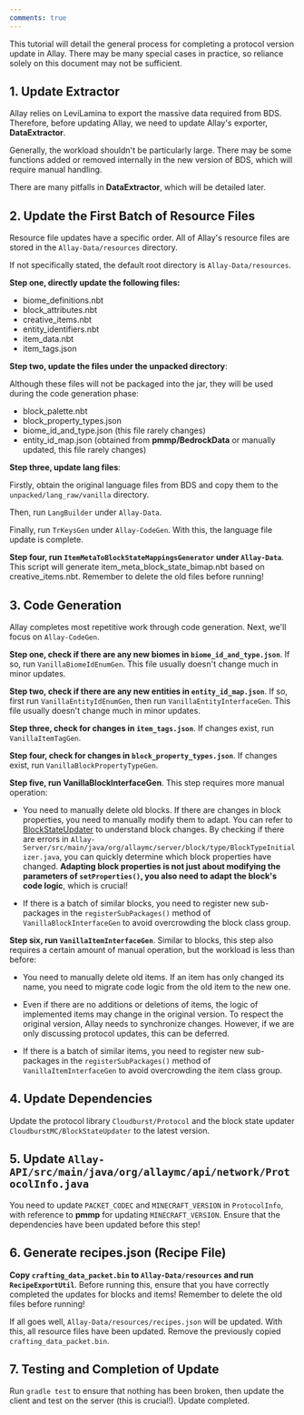 ```yaml
---
comments: true
---
```


This tutorial will detail the general process for completing a protocol version update in Allay. There may be many
special cases in practice, so reliance solely on this document may not be sufficient.

## 1. Update Extractor

Allay relies on LeviLamina to export the massive data required from BDS. Therefore, before updating Allay, we need to
update Allay's exporter, **DataExtractor**.

Generally, the workload shouldn't be particularly large. There may be some functions added or removed internally in the
new version of BDS, which will require manual handling.

There are many pitfalls in **DataExtractor**, which will be detailed later.

## 2. Update the First Batch of Resource Files

Resource file updates have a specific order. All of Allay's resource files are stored in the `Allay-Data/resources`
directory.

If not specifically stated, the default root directory is `Allay-Data/resources`.

**Step one, directly update the following files:**

- biome_definitions.nbt
- block_attributes.nbt
- creative_items.nbt
- entity_identifiers.nbt
- item_data.nbt
- item_tags.json

**Step two, update the files under the unpacked directory**:

Although these files will not be packaged into the jar, they will be used during the code generation phase:

- block_palette.nbt
- block_property_types.json
- biome_id_and_type.json (this file rarely changes)
- entity_id_map.json (obtained from **pmmp/BedrockData** or manually updated, this file rarely changes)

**Step three, update lang files**:

Firstly, obtain the original language files from BDS and copy them to the `unpacked/lang_raw/vanilla` directory.

Then, run `LangBuilder` under `Allay-Data`.

Finally, run `TrKeysGen` under `Allay-CodeGen`. With this, the language file update is complete.

**Step four, run `ItemMetaToBlockStateMappingsGenerator` under `Allay-Data`**. This script will generate
item_meta_block_state_bimap.nbt based on creative_items.nbt. Remember to delete the old files before running!

## 3. Code Generation

Allay completes most repetitive work through code generation. Next, we'll focus on `Allay-CodeGen`.

**Step one, check if there are any new biomes in `biome_id_and_type.json`**. If so, run `VanillaBiomeIdEnumGen`. This
file usually doesn't change much in minor updates.

**Step two, check if there are any new entities in `entity_id_map.json`**. If so, first run `VanillaEntityIdEnumGen`,
then run `VanillaEntityInterfaceGen`. This file usually doesn't change much in minor updates.

**Step three, check for changes in `item_tags.json`**. If changes exist, run `VanillaItemTagGen`.

**Step four, check for changes in `block_property_types.json`**. If changes exist, run `VanillaBlockPropertyTypeGen`.

**Step five, run VanillaBlockInterfaceGen**. This step requires more manual operation:

- You need to manually delete old blocks. If there are changes in block properties, you need to manually modify them to
  adapt. You can refer to [BlockStateUpdater](https://github.com/CloudburstMC/BlockStateUpdater) to understand block
  changes.
  By checking if there are errors
  in `Allay-Server/src/main/java/org/allaymc/server/block/type/BlockTypeInitializer.java`, you can quickly determine
  which block properties have changed.
  **Adapting block properties is not just about modifying the parameters of `setProperties()`, you also need to adapt
  the block's code logic**, which is crucial!

- If there is a batch of similar blocks, you need to register new sub-packages in the `registerSubPackages()` method
  of `VanillaBlockInterfaceGen` to avoid overcrowding the block class group.

**Step six, run `VanillaItemInterfaceGen`**. Similar to blocks, this step also requires a certain amount of manual
operation, but the workload is less than before:

- You need to manually delete old items. If an item has only changed its name, you need to migrate code logic from the
  old item to the new one.

- Even if there are no additions or deletions of items, the logic of implemented items may change in the original
  version. To respect the original version, Allay needs to synchronize changes. However, if we are only discussing
  protocol updates, this can be deferred.

- If there is a batch of similar items, you need to register new sub-packages in the `registerSubPackages()` method
  of `VanillaItemInterfaceGen` to avoid overcrowding the item class group.

## 4. Update Dependencies

Update the protocol library `Cloudburst/Protocol` and the block state updater `CloudburstMC/BlockStateUpdater` to the
latest version.

## 5. Update `Allay-API/src/main/java/org/allaymc/api/network/ProtocolInfo.java`

You need to update `PACKET_CODEC` and `MINECRAFT_VERSION` in `ProtocolInfo`, with reference to **pmmp** for
updating `MINECRAFT_VERSION`. Ensure that the dependencies have been updated before this step!

## 6. Generate recipes.json (Recipe File)

**Copy `crafting_data_packet.bin` to `Allay-Data/resources` and run `RecipeExportUtil`**. Before running this, ensure
that you have correctly completed the updates for blocks and items! Remember to delete the old files before running!

If all goes well, `Allay-Data/resources/recipes.json` will be updated. With this, all resource files have been updated.
Remove the previously copied `crafting_data_packet.bin`.

## 7. Testing and Completion of Update

Run `gradle test` to ensure that nothing has been broken, then update the client and test on the server (this is
crucial!). Update completed.